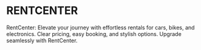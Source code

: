 # RENTCENTER

RentCenter: Elevate your journey with effortless rentals for cars, bikes, and electronics. Clear pricing, easy booking, and stylish options. Upgrade seamlessly with RentCenter.




 



 
